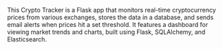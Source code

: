 This Crypto Tracker is a Flask app that monitors real-time cryptocurrency prices from various exchanges, stores the data in a database, and sends email alerts when prices hit a set threshold. It features a dashboard for viewing market trends and charts, built using Flask, SQLAlchemy, and Elasticsearch.
